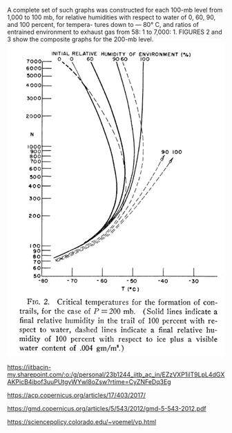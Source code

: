 A complete set of such graphs was
constructed for each 100-mb level from 1,000 to
100 mb, for relative humidities with respect to
water of 0, 60, 90, and 100 percent, for tempera-
tures down to — 80° C, and ratios of entrained
environment to exhaust gas from 58: 1 to 7,000: 1.
FIGURES 2 and 3 show the composite graphs for
the 200-mb level.![Graph](image.png)

https://iitbacin-my.sharepoint.com/:o:/g/personal/23b1244_iitb_ac_in/EZzVXP1ilT9LpL4dGXAKPicB4ibof3uuPUtgyWYwl8oZsw?rtime=CyZNFeDq3Eg

https://acp.copernicus.org/articles/17/403/2017/

https://gmd.copernicus.org/articles/5/543/2012/gmd-5-543-2012.pdf

https://sciencepolicy.colorado.edu/~voemel/vp.html